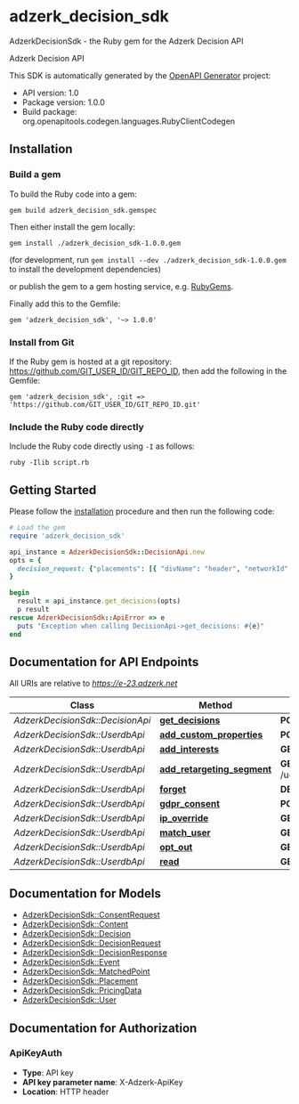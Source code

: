 # adzerk_decision_sdk

AdzerkDecisionSdk - the Ruby gem for the Adzerk Decision API

Adzerk Decision API

This SDK is automatically generated by the [OpenAPI Generator](https://openapi-generator.tech) project:

- API version: 1.0
- Package version: 1.0.0
- Build package: org.openapitools.codegen.languages.RubyClientCodegen

## Installation

### Build a gem

To build the Ruby code into a gem:

```shell
gem build adzerk_decision_sdk.gemspec
```

Then either install the gem locally:

```shell
gem install ./adzerk_decision_sdk-1.0.0.gem
```

(for development, run `gem install --dev ./adzerk_decision_sdk-1.0.0.gem` to install the development dependencies)

or publish the gem to a gem hosting service, e.g. [RubyGems](https://rubygems.org/).

Finally add this to the Gemfile:

    gem 'adzerk_decision_sdk', '~> 1.0.0'

### Install from Git

If the Ruby gem is hosted at a git repository: https://github.com/GIT_USER_ID/GIT_REPO_ID, then add the following in the Gemfile:

    gem 'adzerk_decision_sdk', :git => 'https://github.com/GIT_USER_ID/GIT_REPO_ID.git'

### Include the Ruby code directly

Include the Ruby code directly using `-I` as follows:

```shell
ruby -Ilib script.rb
```

## Getting Started

Please follow the [installation](#installation) procedure and then run the following code:

```ruby
# Load the gem
require 'adzerk_decision_sdk'

api_instance = AdzerkDecisionSdk::DecisionApi.new
opts = {
  decision_request: {"placements": [{ "divName": "header", "networkId": 23, "siteId": 667480, "adTypes": [5] }] } # DecisionRequest | 
}

begin
  result = api_instance.get_decisions(opts)
  p result
rescue AdzerkDecisionSdk::ApiError => e
  puts "Exception when calling DecisionApi->get_decisions: #{e}"
end

```

## Documentation for API Endpoints

All URIs are relative to *https://e-23.adzerk.net*

Class | Method | HTTP request | Description
------------ | ------------- | ------------- | -------------
*AdzerkDecisionSdk::DecisionApi* | [**get_decisions**](docs/DecisionApi.md#get_decisions) | **POST** /api/v2 | 
*AdzerkDecisionSdk::UserdbApi* | [**add_custom_properties**](docs/UserdbApi.md#add_custom_properties) | **POST** /udb/{networkId}/custom | 
*AdzerkDecisionSdk::UserdbApi* | [**add_interests**](docs/UserdbApi.md#add_interests) | **GET** /udb/{networkId}/interest/i.gif | 
*AdzerkDecisionSdk::UserdbApi* | [**add_retargeting_segment**](docs/UserdbApi.md#add_retargeting_segment) | **GET** /udb/{networkId}/rt/{advertiserId}/{retargetingSegmentId}/i.gif | 
*AdzerkDecisionSdk::UserdbApi* | [**forget**](docs/UserdbApi.md#forget) | **DELETE** /udb/{networkId} | 
*AdzerkDecisionSdk::UserdbApi* | [**gdpr_consent**](docs/UserdbApi.md#gdpr_consent) | **POST** /udb/{networkId}/consent | 
*AdzerkDecisionSdk::UserdbApi* | [**ip_override**](docs/UserdbApi.md#ip_override) | **GET** /udb/{networkId}/ip/i.gif | 
*AdzerkDecisionSdk::UserdbApi* | [**match_user**](docs/UserdbApi.md#match_user) | **GET** /udb/{networkId}/sync/i.gif | 
*AdzerkDecisionSdk::UserdbApi* | [**opt_out**](docs/UserdbApi.md#opt_out) | **GET** /udb/{networkId}/optout/i.gif | 
*AdzerkDecisionSdk::UserdbApi* | [**read**](docs/UserdbApi.md#read) | **GET** /udb/{networkId}/read | 


## Documentation for Models

 - [AdzerkDecisionSdk::ConsentRequest](docs/ConsentRequest.md)
 - [AdzerkDecisionSdk::Content](docs/Content.md)
 - [AdzerkDecisionSdk::Decision](docs/Decision.md)
 - [AdzerkDecisionSdk::DecisionRequest](docs/DecisionRequest.md)
 - [AdzerkDecisionSdk::DecisionResponse](docs/DecisionResponse.md)
 - [AdzerkDecisionSdk::Event](docs/Event.md)
 - [AdzerkDecisionSdk::MatchedPoint](docs/MatchedPoint.md)
 - [AdzerkDecisionSdk::Placement](docs/Placement.md)
 - [AdzerkDecisionSdk::PricingData](docs/PricingData.md)
 - [AdzerkDecisionSdk::User](docs/User.md)


## Documentation for Authorization


### ApiKeyAuth


- **Type**: API key
- **API key parameter name**: X-Adzerk-ApiKey
- **Location**: HTTP header


